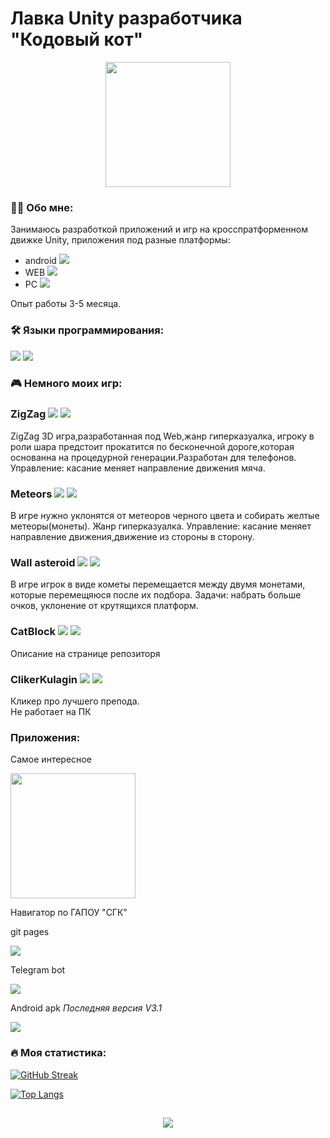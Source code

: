 # Лавка Unity разработчика "Кодовый кот"

<div id = "header" align ="center">
    <div align="center">
        <img src ="https://gifs.obs.ru-moscow-1.hc.sbercloud.ru/5b57a13bdebdf22f13fdb5b64d657a304b2dc95b89bfdd4d3714bb3d951b3266.gif" height = "200"></img>
    </div>
</div>


### :man_technologist: Обо мне:
Занимаюсь разработкой приложений и игр на кросспратформенном движке Unity, приложения под разные платформы:
  * android ![](https://img.icons8.com/?size=15&id=P2AnGyiJxMpp&format=png&color=000000)
  * WEB ![](https://img.icons8.com/?size=15&id=uiRbRCzBslGS&format=png&color=000000)
  * PC ![](https://img.icons8.com/?size=15&id=omld7q4iT5H1&format=png&color=000000)


 Опыт работы 3-5 месяца.
  ### :hammer_and_wrench: Языки программирования:
  ![](https://img.icons8.com/?size=30&id=40669&format=png&color=000000)
  ![](https://img.icons8.com/?size=30&id=VLjW6zFrsq2F&format=png&color=000000)

### 🎮 Немного моих игр:

<div id = "Game">
    <h3> ZigZag
        <img src = "https://img.icons8.com/?size=15&id=FgyP7vkcljMa&format=png&color=000000"></amg>
        <a href = "https://thecodcat.github.io/WEBGiperZ/">
            <img src ="https://img.shields.io/badge/ZigZag-red?style=flat"></img>
        </a>
    </h3>
    <p>
        ZigZag 3D игра,разработанная под Web,жанр гиперказуалка, игроку в роли шара предстоит прокатится по бесконечной дороге,которая основанна на процедурной генерации.Разработан для телефонов.
        Управление: касание меняет направление движения мяча.
    </p>
    <h3> Meteors
        <img src = "https://img.icons8.com/?size=15&id=11894&format=png&color=000000"></amg>
         <a href = "https://thecodcat.github.io/WEBMeteor/">
            <img src ="https://img.shields.io/badge/Meteors-yellow?style=flat"></img>
        </a>
    </h3>
    <p>
        В игре нужно уклонятся от метеоров черного цвета и собирать желтые метеоры(монеты). Жанр гиперказуалка. Управление: касание меняет направление движения,движение из стороны в сторону.
    </p>
    <h3>
        Wall asteroid
        <img src = "https://img.icons8.com/?size=15&id=MP4mk-h7lyZW&format=png&color=000000"></img>
        <a href = "https://thecodcat.github.io/WEBKazual/">
            <img src ="https://img.shields.io/badge/Wall asteroid-black?style=flat"></img>
        </a>
    </h3>
    <p>
        В игре игрок в виде кометы перемещается между двумя монетами, которые перемещяюся после их подбора. Задачи: набрать больше очков, уклонение от крутящихся платформ.
    </p>
  <h3>
        CatBlock
        <img src = "https://img.icons8.com/?size=15&id=tgLepcPbp6mP&format=png&color=000000"></img>
        <a href = "https://github.com/TheCodCat/ArcanoidZOVSKG/releases/">
            <img src ="https://img.shields.io/badge/CatBlock-pink?style=flat"></img>
        </a>
    </h3>
    <p>
        Описание на странице репозиторя
    </p>
        <h3> ClikerKulagin
        <img src = "https://img.icons8.com/?size=15&id=FgyP7vkcljMa&format=png&color=000000"></amg>
        <a href = "https://thecodcat.github.io/WEBK/">
            <img src ="https://img.shields.io/badge/Cliker Kulagin-cyan?style=flat"></img>
        </a>
    </h3>
    <p>
       Кликер про лучшего препода.<br>
        Не работает на ПК
    </p>
</div>

<div>
    <h3>Приложения:</h3>
    <p>
        Самое интересное
    </p>
    <img src ="https://gifs.obs.ru-moscow-1.hc.sbercloud.ru/d7106f2cf63514cc10daaba79e2d4dbaed78073c15e8e8de6661eae90b0500a4.gif" height = "200"></img>
    <p>
        Навигатор по ГАПОУ "СГК"
    </p>
    <p>
        git pages
    </p>
    <a href = "https://thecodcat.github.io/WEBNav/">
        <img src = "https://img.shields.io/badge/Navigation-blue?style=flat&logo=github&logoColor=white"></amg>
    </a>
    <p>
        Telegram bot
    </p>
    <a href ="https://t.me/SGKNavigation_bot">
        <img src = "https://img.shields.io/badge/NavigationBot-blue?style=flat&logo=telegram&logoColor=white"></img>
    </a>
        <p>
        Android apk <i>Последняя версия V3.1</i>
    </p>
    <a href ="https://github.com/TheCodCat/SgkNavigaiton/releases/download/V3.1/GidSamGK.apk">
        <img src = "https://img.shields.io/badge/NavigationApk-blue?style=flat&logo=telegram&logoColor=white"></img>
    </a>
</div>

### :fire: Моя статистика:
[![GitHub Streak](http://github-readme-streak-stats.herokuapp.com?user=TheCodCat&theme=dark&background=000000)](https://git.io/streak-stats)

[![Top Langs](https://github-readme-stats.vercel.app/api/top-langs/?username=TheCodCat&layout=compact&theme=vision-friendly-dark)](https://github.com/anuraghazra/github-readme-stats)

<footer>
    <div align = "center">
        <h2>
            <img src = "https://gifs.obs.ru-moscow-1.hc.sbercloud.ru/e44e210f8f8e214219d096cb65944ee247f69fde9db78d79af409dcd49ff910f.gif"></img>
        </h2>
    </div>
</footer>
